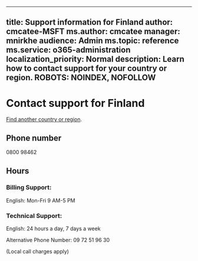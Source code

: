 ﻿
---                                
title: Support information for Finland
author: cmcatee-MSFT
ms.author: cmcatee
manager: mnirkhe
audience: Admin
ms.topic: reference
ms.service: o365-administration
localization_priority: Normal
description: Learn how to contact support for your country or region.
ROBOTS: NOINDEX, NOFOLLOW
---

# Contact support for Finland

[Find another country or region](../contact-support-for-business-products.md).

## Phone number
0800 98462

## Hours
### Billing Support:

English: Mon-Fri 9 AM-5 PM

### Technical Support:

English: 24 hours a day, 7 days a week

Alternative Phone Number: 09 72 51 96 30

(Local call charges apply)


